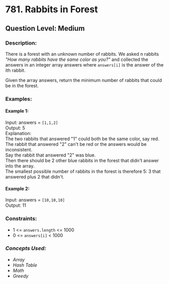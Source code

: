 # 781. Rabbits in Forest
## Question Level: Medium
### Description:
There is a forest with an unknown number of rabbits. We asked n rabbits *"How many rabbits have the same color as you?"* and collected the answers in an integer array answers where `answers[i]` is the answer of the ith rabbit.

Given the array answers, return the minimum number of rabbits that could be in the forest.

### Examples:
#### Example 1:

Input: answers = `[1,1,2]`  
Output: 5  
Explanation:  
The two rabbits that answered "1" could both be the same color, say red.  
The rabbit that answered "2" can't be red or the answers would be inconsistent.  
Say the rabbit that answered "2" was blue.  
Then there should be 2 other blue rabbits in the forest that didn't answer into the array.  
The smallest possible number of rabbits in the forest is therefore 5: 3 that answered plus 2 that didn't.  
#### Example 2:

Input: answers = `[10,10,10]`  
Output: 11  

### Constraints:

- 1 <= `answers.length` <= 1000
- 0 <= `answers[i]` < 1000

### <i>Concepts Used:
- Array
- Hash Table
- Math
- Greedy </i>